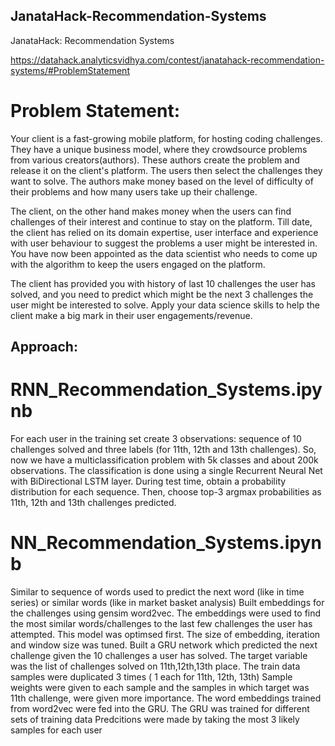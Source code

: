 ## JanataHack-Recommendation-Systems
JanataHack: Recommendation Systems

https://datahack.analyticsvidhya.com/contest/janatahack-recommendation-systems/#ProblemStatement

# Problem Statement:
Your client is a fast-growing mobile platform, for hosting coding challenges. They have a unique business model, where they crowdsource problems from various creators(authors). These authors create the problem and release it on the client's platform. The users then select the challenges they want to solve. The authors make money based on the level of difficulty of their problems and how many users take up their challenge.

The client, on the other hand makes money when the users can find challenges of their interest and continue to stay on the platform. Till date, the client has relied on its domain expertise, user interface and experience with user behaviour to suggest the problems a user might be interested in. You have now been appointed as the data scientist who needs to come up with the algorithm to keep the users engaged on the platform.

The client has provided you with history of last 10 challenges the user has solved, and you need to predict which might be the next 3 challenges the user might be interested to solve. Apply your data science skills to help the client make a big mark in their user engagements/revenue.

## Approach:
# RNN_Recommendation_Systems.ipynb
For each user in the training set create 3 observations: sequence of 10 challenges solved and three labels (for 11th, 12th and 13th challenges). So, now we have a multiclassification problem with 5k classes and about 200k observations. The classification is done using a single Recurrent Neural Net with BiDirectional LSTM layer.
During test time, obtain a probability distribution for each sequence. Then, choose top-3 argmax probabilities as 11th, 12th and 13th challenges predicted.

# NN_Recommendation_Systems.ipynb
Similar to sequence of words used to predict the next word (like in time series) or similar words (like in market basket analysis)
Built embeddings for the challenges using gensim word2vec.
The embeddings were used to find the most similar words/challenges to the last few challenges the user has attempted.
This model was optimsed first. The size of embedding, iteration and window size was tuned.
Built a GRU network which predicted the next challenge given the 10 challenges a user has solved.
The target variable was the list of challenges solved on 11th,12th,13th place.
The train data samples were duplicated 3 times ( 1 each for 11th, 12th, 13th)
Sample weights were given to each sample and the samples in which target was 11th challenge, were given more importance.
The word embeddings trained from word2vec were fed into the GRU.
The GRU was trained for different sets of training data
Predcitions were made by taking the most 3 likely samples for each user
